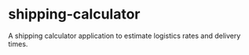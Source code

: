# shipping-calculator
A shipping calculator application to estimate logistics rates and delivery times.
